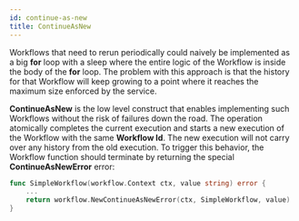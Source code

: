 ```yaml
---
id: continue-as-new
title: ContinueAsNew
---
```


Workflows that need to rerun periodically could naively be implemented as a big **for** loop with
a sleep where the entire logic of the Workflow is inside the body of the **for** loop. The problem
with this approach is that the history for that Workflow will keep growing to a point where it
reaches the maximum size enforced by the service.

**ContinueAsNew** is the low level construct that enables implementing such Workflows without the
risk of failures down the road. The operation atomically completes the current execution and starts
a new execution of the Workflow with the same **Workflow Id**. The new execution will not carry
over any history from the old execution. To trigger this behavior, the Workflow function should
terminate by returning the special **ContinueAsNewError** error:

```go
func SimpleWorkflow(workflow.Context ctx, value string) error {
    ...
    return workflow.NewContinueAsNewError(ctx, SimpleWorkflow, value)
}
```
